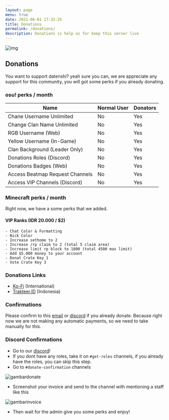 ```yaml
---
layout: page
menu: true
date: 2021-06-01 17:32:25
title: Donations
permalink: /donations/
description: Donations is help us for keep this server live
---
```

![img](https://cdn.discordapp.com/attachments/728581754398572546/849224332621905940/DONATIONS.png)

## Donations

You want to support datenshi? yeah sure you can, we are appreciate any support for this community, you will got some perks if you already donating.

### osu! perks / month

| Name                            | Normal User | Donators |
| ------------------------------- | ----------- | -------- |
| Chane Username Unlimited        | No          | Yes      |
| Change Clan Name Unlimited      | No          | Yes      |
| RGB Username (Web)              | No          | Yes      |
| Yellow Username (In-Game)       | No          | Yes      |
| Clan Background (Leader Only)   | No          | Yes      |
| Donations Roles (Discord)       | No          | Yes      |
| Donations Badges (Web)          | No          | Yes      |
| Access Beatmap Request Channels | No          | Yes      |
| Access VIP Channels (Discord)   | No          | Yes      |

### Minecraft perks / month

Right now, we have a some perks that we added.

#### VIP Ranks (IDR 20.000 / $2)

```apex
- Chat Color & Formatting
- Nick Color
- Increase sethome to 2
- Increase /rp claim to 2 (total 5 claim area)
- Increase limit rp block to 1800 (total 4500 max limit)
- Add $5.000 money to your account
- Donat Crate Key 1
- Vote Crate Key 3
```

### Donations Links

* [Ko-Fi](https://ko-fi.com/datenshicommunity/) (International)
* [Trakteer.ID](https://trakteer.id/datenshi/) (Indonesia)

### Confirmations

Please confirm to this [email](mailto:support@troke.id) or [discord](https://link.troke.id/datenshi) if you already donate. Because right now we are not making any automatic payments, so we need to take manually for this.

### Discord Confirmations

- Go to our [discord](https://link.troke.id/datenshi)!
- If you dont have any roles, take it on `#get-roles` channels, if you already have the roles, you can skip this step.
- Go to `#donate-confirmation` channels

![gambardonate](https://cdn.discordapp.com/attachments/728581754398572546/851395411150635028/unknown.png)

- Screenshot your invoice and send to the channel with mentioning a staff like this

![gambarinvoice](https://cdn.discordapp.com/attachments/728581754398572546/851395350170173481/unknown.png)

- Then wait for the admin give you some perks and enjoy!
